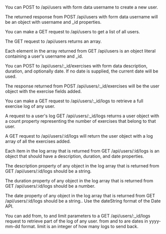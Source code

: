 You can POST to /api/users with form data username to create a new user.

The returned response from POST /api/users with form data username will be an object with username and \_id properties.

You can make a GET request to /api/users to get a list of all users.

The GET request to /api/users returns an array.

Each element in the array returned from GET /api/users is an object literal containing a user's username and \_id.

You can POST to /api/users/:\_id/exercises with form data description, duration, and optionally date. If no date is supplied, the current date will be used.

The response returned from POST /api/users/:\_id/exercises will be the user object with the exercise fields added.

You can make a GET request to /api/users/:\_id/logs to retrieve a full exercise log of any user.

A request to a user's log GET /api/users/:\_id/logs returns a user object with a count property representing the number of exercises that belong to that user.

A GET request to /api/users/:id/logs will return the user object with a log array of all the exercises added.

Each item in the log array that is returned from GET /api/users/:id/logs is an object that should have a description, duration, and date properties.

The description property of any object in the log array that is returned from GET /api/users/:id/logs should be a string.

The duration property of any object in the log array that is returned from GET /api/users/:id/logs should be a number.

The date property of any object in the log array that is returned from GET /api/users/:id/logs should be a string.. Use the dateString format of the Date API.

You can add from, to and limit parameters to a GET /api/users/:\_id/logs request to retrieve part of the log of any user. from and to are dates in yyyy-mm-dd format. limit is an integer of how many logs to send back.
